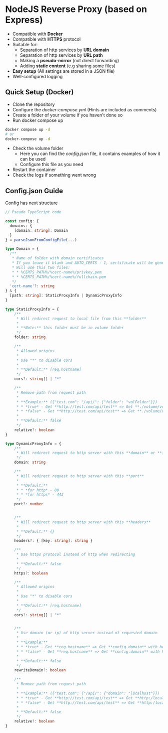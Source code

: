 # NodeJS Reverse Proxy (based on Express)
* Compatible with **Docker**
* Compatible with **HTTPS** protocol
* Suitable for:
  * Separation of http services by **URL domain**
  * Separation of http services by **URL path**
  * Making a **pseudo-mirror** (not direct forwarding)
  * Adding **static content** (e.g sharing some files)
* **Easy setup** (All settings are stored in a JSON file)
* Well-configured logging

## Quick Setup (Docker)
* Clone the repository
* Configure the *docker-compose.yml* (Hints are included as comments)
* Create a folder of your volume if you haven't done so
* Run docker compose up
```bash
docker compose up -d
# or
docker-compose up -d
```
* Check the volume folder
  * Here you can find the *config.json* file, it contains examples of how it can be used
  * Configure this file as you need
* Restart the container
* Check the logs if something went wrong

## Config.json Guide
Config has next structure
```ts
// Pseudo TypeScript code

const config: {
  domains: {
    [domain: string]: Domain
  }
} = parseJsonFromConfigFile(...)

type Domain = {
  /**
   * Name of folder with domain certificates
   * If you leave it blank and AUTO_CERTS - 1, certificate will be generated automatically
   * Will use this two files:
   * * %CERTS_PATH%/%cert-name%/privkey.pem
   * * %CERTS_PATH%/%cert-name%/fullchain.pem
   */
  'cert-name'?: string 
} & {
  [path: string]: StaticProxyInfo | DynamicProxyInfo
}

type StaticProxyInfo = {
    /** 
     * Will redirect request to local file from this **folder**
     * 
     * **Note:** this folder must be in volume folder
     */
    folder: string

    /**
     * Allowed origins
     * 
     * Use "*" to disable cors
     * 
     * **Default:** [req.hostname]
     */
    cors?: string[] | "*"

    /**
     * Remove path from request path
     * 
     * **Example:** ({"test.com": "/api/": {"folder": "volFolder"}})
     * * *true* - Get **http://test.com/api/test** => Get **./volume/volFolder/test**
     * * *false* - Get **http://test.com/api/test** => Get **./volume/volFolder/api/test**
     * 
     * **Default:** false
     */
    relative?: boolean
}

type DynamicProxyInfo = {
    /** 
     * Will redirect request to http server with this **domain** or **ip**
     */
    domain: string

    /** 
     * Will redirect request to http server with this **port**
     * 
     * **Default:**
     * * *for http* - 80
     * * *for https* - 443
     */
    port?: number


    /**
     * Will redirect request to http server with this **headers**
     * 
     * **Default:** {}
     */
    headers?: { [key: string]: string }

    /**
     * Use https protocol instead of http when redirecting
     * 
     * **Default:** false
     */
    https?: boolean

    /**
     * Allowed origins
     * 
     * Use "*" to disable cors
     * 
     * **Default:** [req.hostname]
     */
    cors?: string[] | "*"


    /**
     * Use domain (or ip) of http server instead of requested domain
     * 
     * **Example:**
     * * *true* - Get **req.hostname** => Get **config.domain** with header Host=**config.domain**
     * * *false* - Get **req.hostname** => Get **config.domain** with header Host=**req.hostname**
     * 
     * **Default:** false
     */
    rewriteDomain?: boolean

    /**
     * Remove path from request path
     * 
     * **Example:** ({"test.com": {"/api/": {"domain": "localhost"}})
     * * *true* - Get **http://test.com/api/test** => Get **http:/localhost/test**
     * * *false* - Get **http://test.com/api/test** => Get **http:/localhost/api/test**
     * 
     * **Default:** false
     */
    relative?: boolean
}
```
